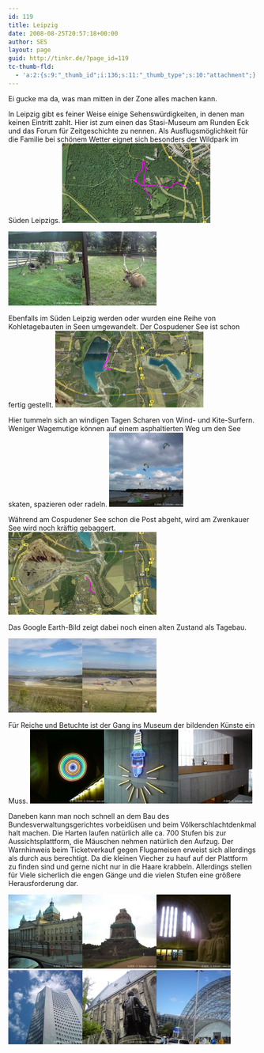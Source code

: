 ```yaml
---
id: 119
title: Leipzig
date: 2008-08-25T20:57:18+00:00
author: SES
layout: page
guid: http://tinkr.de/?page_id=119
tc-thumb-fld:
  - 'a:2:{s:9:"_thumb_id";i:136;s:11:"_thumb_type";s:10:"attachment";}'
---
```

Ei gucke ma da, was man mitten in der Zone alles machen kann.

In Leipzig gibt es feiner Weise einige Sehenswürdigkeiten, in denen man keinen Eintritt zahlt. Hier ist zum einen das Stasi-Museum am Runden Eck und das Forum für Zeitgeschichte zu nennen. Als Ausflugsmöglichkeit für die Familie bei schönem Wetter eignet sich besonders der Wildpark im Süden Leipzigs.
[<img loading="lazy" src="/assets/2008/08/wildpark-300x161.png" alt="" title="Wildpark"    />](/assets/2008/08/wildpark.png)

<img loading="lazy" src="/assets/2008/08/dsc00122-150x150.jpg" alt="" title="Wildpark mit Waschbären"    />[<img loading="lazy" src="/assets/2008/08/dsc00121-150x150.jpg" alt="" title="Wildpark mit Hirsch"    />](/assets/2008/08/dsc00121.jpg)</p>

Ebenfalls im Süden Leipzig werden oder wurden eine Reihe von Kohletagebauten in Seen umgewandelt. Der Cospudener See ist schon fertig gestellt.
[<img loading="lazy" src="/assets/2008/08/cos_see-300x155.png" alt="" title="Cospudener See"    />](/assets/2008/08/cos_see.png)

Hier tummeln sich an windigen Tagen Scharen von Wind- und Kite-Surfern. Weniger Wagemutige können auf einem asphaltierten Weg um den See skaten, spazieren oder radeln.
[<img loading="lazy" src="/assets/2008/08/dsc00139-150x150.jpg" alt="" title="Kite-Surfer am Cosepudener See"    />](/assets/2008/08/dsc00139.jpg)

Während am Cospudener See schon die Post abgeht, wird am Zwenkauer See wird noch kräftig gebaggert.
[<img loading="lazy" src="/assets/2008/08/zwenkau_see-300x167.png" alt="" title="Zwenkau-See"    />](/assets/2008/08/zwenkau_see.png)

Das Google Earth-Bild zeigt dabei noch einen alten Zustand als Tagebau.

[<img loading="lazy" src="/assets/2008/08/pano_zwenkausee_sml-150x150.jpg" alt="" title="Panorama Zwenkau See"    />](/assets/2008/08/pano_zwenkausee_sml.jpg)[<img loading="lazy" src="/assets/2008/08/pano_zwenkausee2_sml-150x150.jpg" alt="" title="Panorama Zwenkau See"    />](/assets/2008/08/pano_zwenkausee2_sml.jpg)

Für Reiche und Betuchte ist der Gang ins Museum der bildenden Künste ein Muss.
[<img loading="lazy" src="/assets/2008/08/dsc00066-150x150.jpg" alt="" title="Museum der bildenden Künste"    />](/assets/2008/08/dsc00066.jpg)[<img loading="lazy" src="/assets/2008/08/dsc00069-150x150.jpg" alt="" title="Museum für Zeitgenössische Kunst"    />](/assets/2008/08/dsc00069.jpg)[<img loading="lazy" src="/assets/2008/08/dsc00076-150x150.jpg" alt="" title="Museum für Zeitgenössische Kunst"    />](/assets/2008/08/dsc00076.jpg)

Daneben kann man noch schnell an dem Bau des Bundesverwaltungsgerichtes vorbeidüsen und beim Völkerschlachtdenkmal halt machen. Die Harten laufen natürlich alle ca. 700 Stufen bis zur Aussichtsplattform, die Mäuschen nehmen natürlich den Aufzug. Der Warnhinweis beim Ticketverkauf gegen Flugameisen erweist sich allerdings als durch aus berechtigt. Da die kleinen Viecher zu hauf auf der Plattform zu finden sind und gerne nicht nur in die Haare krabbeln. Allerdings stellen für Viele sicherlich die engen Gänge und die vielen Stufen eine größere Herausforderung dar.

[<img loading="lazy" src="/assets/2008/08/dsc00146-150x150.jpg" alt="" title="Bundesverwaltungsgericht"    />](/assets/2008/08/dsc00146.jpg)[<img loading="lazy" src="/assets/2008/08/dsc00059-150x150.jpg" alt="" title="Völkerschlachtsdenkmal"    />](/assets/2008/08/dsc00059.jpg)[<img loading="lazy" src="/assets/2008/08/dsc00051-150x150.jpg" alt="" title="Völkerschlachtsdenkmal"    />](/assets/2008/08/dsc00051.jpg)[<img loading="lazy" src="/assets/2008/08/dsc00078-150x150.jpg" alt="" title="son Hochhaus wo MDR drofsteht"    />](/assets/2008/08/dsc00078.jpg)[<img loading="lazy" src="/assets/2008/08/dsc00077-150x150.jpg" alt="" title="Thomaskirche"    />](/assets/2008/08/dsc00077.jpg)[<img loading="lazy" src="/assets/2008/08/pano_messe_sml-150x150.jpg" alt="" title="Panorama Neue Messe Leipzig"    />](/assets/2008/08/pano_messe_sml.jpg)
